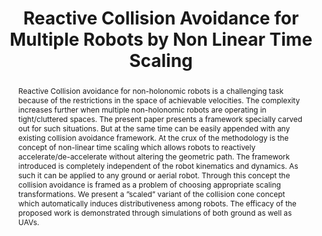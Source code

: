 ---
layout: project-page-new
title: "Reactive Collision Avoidance for Multiple Robots by Non Linear Time
Scaling"
authors:
  - name: Arun Kumar Singh
    sup: 1
  - name: K. Madhava Krishna
    sup: 1
affiliations:
  - name: IIIT Hyderabad, India
    link: #
    sup: 1
permalink: publications/2013/Singh_Reactive-Collision-Avoidance
abstract: "Reactive Collision avoidance for non-holonomic robots is a challenging task because of the restrictions in the space of achievable velocities. The complexity increases further when multiple non-holonomic robots are operating in tight/cluttered spaces. The present paper presents a framework specially carved out for such situations. But at the same time can be easily appended with any existing collision avoidance framework. At the crux of the methodology is the concept of non-linear time scaling which allows robots to reactively accelerate/de-accelerate without altering the geometric path. The framework introduced is completely independent of the robot kinematics and dynamics. As such it can be applied to any ground or aerial robot. Through this concept the collision
avoidance is framed as a problem of choosing appropriate scaling transformations. We present a ”scaled” variant of the collision cone concept which automatically induces distributiveness among robots. The efficacy of the proposed work is demonstrated through simulations of both ground as well as UAVs."
paper: https://robotics.iiit.ac.in/uploads/Main/Publications/Arun_etal_CDC_13.pdf
# iframe: https://www.youtube.com/embed/jhjskX4FQwA

---